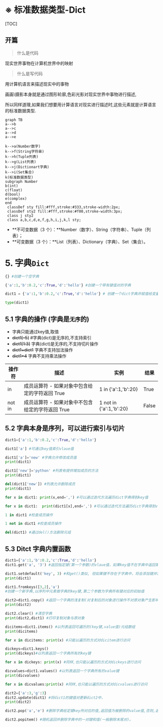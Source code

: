 # ※ 标准数据类型-Dict

[TOC]

## 开篇

> 什么是代码

现实世界事物在计算机世界中的映射

> 什么是写代码

用计算机语言来描述现实中的事物

画画\摄影本身就是通过图形轮廓,色彩光影对现实世界中事物进行描述,

所以同样道理,如果我们想要用计算语言对现实进行描述时,这些元素就是计算语言的标准数据类型.

```mermaid
graph TB
a-->b
a-->c
a-->d
a-->e

k-->a(Number数字)
k-->f(String字符串)
k-->h(Tuple列表)
k-->g(List列表)
k-->j(Dictionart字典)
k-->i(Set集合)
k(标准数据类型)
subgraph Number
b(int)
c(float)
d(bool)
e(complex)
end
 classDef sty fill:#fff,stroke:#333,stroke-width:2px;
 classDef sty2 fill:#fff,stroke:#f00,stroke-width:3px;
 class j sty2
 class a,b,c,d,e,f,g,h,i,j,k,l sty;
```

- **不可变数据（3 个）：**Number（数字）、String（字符串）、Tuple（列表）；
- **可变数据（3 个）：**List（列表）、Dictionary（字典）、Set（集合）。

# 5. 字典`Dict`

```python
{} #创建一个空字典

{'a':1,'b':0.2,'c':True,'d':'hello'} #创建一个带有键值对的字典

dict1 = {'a':1,'b':0.2,'c':True,'d':'hello'} # 创建一个dict字典并赋值给变量dict1

type(dict1)
```

## 5.1 字典的操作 (字典是`无序`的)

- 字典只能通过key值,取值
- ~~dict1[-5]~~ #字典(dict)是无序的,不支持索引
- ~~dict1[1:3]~~ 字典(dict)是无序的,不支持切片操作
- ~~dict1+dict1~~  字典不支持加法操作
- ~~dict1*4~~  字典不支持乘法操作

| 操作符 | 描述                                             | 实例                    | 结果  |
| ------ | ------------------------------------------------ | ----------------------- | ----- |
| in     | 成员运算符 - 如果对象中包含给定的字符返回 True   | 1 in {'a':1,'b':20}     | True  |
| not in | 成员运算符 - 如果对象中不包含给定的字符返回 True | 1 not in {'a':1,'b':20} | False |

## 5.2 字典本身是序列，可以进行索引与切片

```python
dict1={'a':1,'b':0.2,'c':True,'d':'hello'}

dict1['a'] #可通过key值索引vlaue值

dict1['a']='new' #字典允许修改成员值
print(dict1)

dict1['new']='python' #列表有提供增加成员的方法
print(dict1)

del(dict1['new']) #列表允许删除成员
print(dict1)

for x in dict1: print(x,end=',') #可以通过迭代方法遍历dict字典得到key值

for x in dict1:  print(dict1[x],end=',') #可以通过迭代方法遍历dict字典得到vlaue值

1 in dict1 #检查成员操作

1 not in dict1 #检查成员操作

del(dict1) #通过del()方法删除元组
```

## 5.3 Ditct 字典内置函数

```python
dict1={'a':1,'b':0.2,'c':True,'d':'hello'}
dict1.get('a', '3') #返回指定键(第一个参数)的vlaue值，如果key值不在字典中返回第二参数,default=None

dict1.setdefault('key', 3) #和get()类似, 但如果键不存在于字典中，将会添加键并将值设为第二参数
print(dict1)

dict1.fromkeys([3,2],'a') 
#创建一个新字典,以序列中元素做字典的key键,第二个参数为字典所有键对应的初始值

dict2=dict1.copy() #返回一个字典的浅复制(对复制后的对象进行操作不对原对象产生影响)
print(dict2)

dict2.clear() #清空字典
print(dict2,dict1) #打印复制对象与原对象

dicitems=dict1.items() #以列表返回可遍历的(key键,value值)元组数组
print(dicitems)

for x in dicitems: print(x) #只能以遍历的方式对dicitem进行访问

dickeys=dict1.keys() 
print(dickeys)#以列表返回一个字典所有的key键

for x in dickeys: print(x) #同样,也只能以遍历的方式对dickeys进行访问

dicvalues=dict1.values() #以列表返回一个字典所有的value键
print(dicvalues)

for x in dicvalues:print(x) #同样,也只能以遍历的方式对dicvalues进行访问

dict2={'a':3,'g':3}
dict2.update(dict1) #将dict1的键值对更新dict2中，
print(dict2)

dict2.pop('a','e') #删除字典给定键key所对应的值,返回值为被删除的value值,否则,返回第二参数的值。

dict2.popitem() #随机返回并删除字典中的一对键和值(一般删除末尾对)。
```



